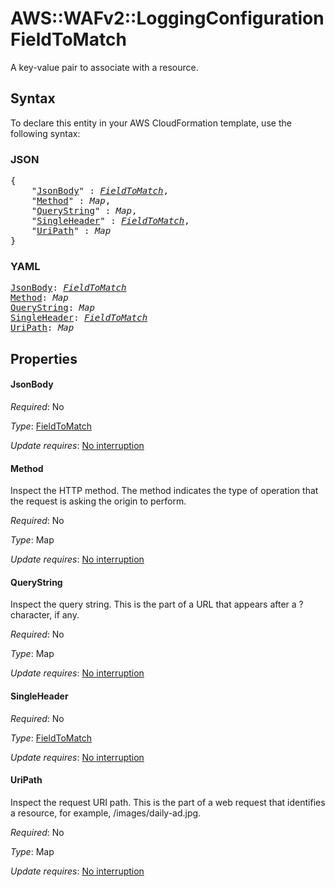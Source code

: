 # AWS::WAFv2::LoggingConfiguration FieldToMatch

A key-value pair to associate with a resource.

## Syntax

To declare this entity in your AWS CloudFormation template, use the following syntax:

### JSON

<pre>
{
    "<a href="#jsonbody" title="JsonBody">JsonBody</a>" : <i><a href="fieldtomatch.md">FieldToMatch</a></i>,
    "<a href="#method" title="Method">Method</a>" : <i>Map</i>,
    "<a href="#querystring" title="QueryString">QueryString</a>" : <i>Map</i>,
    "<a href="#singleheader" title="SingleHeader">SingleHeader</a>" : <i><a href="fieldtomatch.md">FieldToMatch</a></i>,
    "<a href="#uripath" title="UriPath">UriPath</a>" : <i>Map</i>
}
</pre>

### YAML

<pre>
<a href="#jsonbody" title="JsonBody">JsonBody</a>: <i><a href="fieldtomatch.md">FieldToMatch</a></i>
<a href="#method" title="Method">Method</a>: <i>Map</i>
<a href="#querystring" title="QueryString">QueryString</a>: <i>Map</i>
<a href="#singleheader" title="SingleHeader">SingleHeader</a>: <i><a href="fieldtomatch.md">FieldToMatch</a></i>
<a href="#uripath" title="UriPath">UriPath</a>: <i>Map</i>
</pre>

## Properties

#### JsonBody

_Required_: No

_Type_: <a href="fieldtomatch.md">FieldToMatch</a>

_Update requires_: [No interruption](https://docs.aws.amazon.com/AWSCloudFormation/latest/UserGuide/using-cfn-updating-stacks-update-behaviors.html#update-no-interrupt)

#### Method

Inspect the HTTP method. The method indicates the type of operation that the request is asking the origin to perform. 

_Required_: No

_Type_: Map

_Update requires_: [No interruption](https://docs.aws.amazon.com/AWSCloudFormation/latest/UserGuide/using-cfn-updating-stacks-update-behaviors.html#update-no-interrupt)

#### QueryString

Inspect the query string. This is the part of a URL that appears after a ? character, if any. 

_Required_: No

_Type_: Map

_Update requires_: [No interruption](https://docs.aws.amazon.com/AWSCloudFormation/latest/UserGuide/using-cfn-updating-stacks-update-behaviors.html#update-no-interrupt)

#### SingleHeader

_Required_: No

_Type_: <a href="fieldtomatch.md">FieldToMatch</a>

_Update requires_: [No interruption](https://docs.aws.amazon.com/AWSCloudFormation/latest/UserGuide/using-cfn-updating-stacks-update-behaviors.html#update-no-interrupt)

#### UriPath

Inspect the request URI path. This is the part of a web request that identifies a resource, for example, /images/daily-ad.jpg. 

_Required_: No

_Type_: Map

_Update requires_: [No interruption](https://docs.aws.amazon.com/AWSCloudFormation/latest/UserGuide/using-cfn-updating-stacks-update-behaviors.html#update-no-interrupt)


